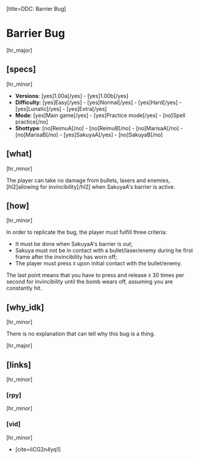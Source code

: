 [title=DDC: Barrier Bug]
# Barrier Bug

[hr_major]
## [specs]
[hr_minor]

* **Versions**: [yes]1.00a[/yes] - [yes]1.00b[/yes]
* **Difficulty**: [yes]Easy[/yes] - [yes]Normal[/yes] - [yes]Hard[/yes] - [yes]Lunatic[/yes] - [yes]Extra[/yes]
* **Mode**: [yes]Main game[/yes] -  [yes]Practice mode[/yes] - [no]Spell practice[/no]
* **Shottype**: [no]ReimuA[/no] - [no]ReimuB[/no] - [no]MarisaA[/no] - [no]MarisaB[/no] - [yes]SakuyaA[/yes] - [no]SakuyaB[/no]

## [what]
[hr_minor]

The player can take no damage from bullets, lasers and enemies, [hl2]allowing for invincibility[/hl2] when SakuyaA's barrier is active. 

## [how]
[hr_minor]

In order to replicate the bug, the player must fulfill three criteria:
+ It must be done when SakuyaA's barrier is out;
+ Sakuya must not be in contact with a bullet/laser/enemy during he first frame after the invincibility has worn off;
+ The player must press ``X`` upon initial contact with the bullet/enemy.

The last point means that you have to press and release ``X`` 30 times per second for invincibility until the bomb wears off, assuming you are constantly hit.

## [why_idk]
[hr_minor]

There is no explanation that can tell why this bug is a thing.

[hr_major]
## [links]
[hr_minor]
### [rpy]
[hr_minor]
### [vid]
[hr_minor]

+ [cite=IiCG2n4yq1]